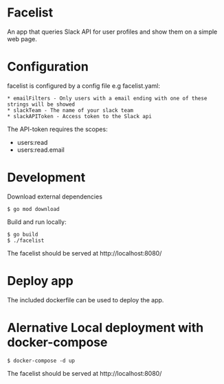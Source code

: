 Facelist
========

An app that queries Slack API for user profiles and show them on a simple web page.

Configuration
=============

facelist is configured by a config file e.g facelist.yaml:

    * emailFilters - Only users with a email ending with one of these strings will be showed
    * slackTeam - The name of your slack team
    * slackAPIToken - Access token to the Slack api

The API-token requires the scopes:
* users:read
* users:read.email

Development
===========

Download external dependencies

    $ go mod download

Build and run locally:

    $ go build
    $ ./facelist

The facelist should be served at http://localhost:8080/

Deploy app
==========
The included dockerfile can be used to deploy the app.

Alernative Local deployment with docker-compose
===============================================

    $ docker-compose -d up

The facelist should be served at http://localhost:8080/
